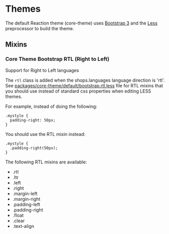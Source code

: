 # Themes
The default Reaction theme (core-theme) uses [Bootstrap 3](https://getbootstrap.com/css/#less) and the [Less](https://lesscss.org) preprocessor to build the theme.

## Mixins

### Core Theme Bootstrap RTL (Right to Left)
Support for Right to Left languages

The `rtl` class is added when the shops.languages language direction is 'rtl'. See [packages/core-theme/default/bootstrap.rtl.less](https://github.com/reactioncommerce/reaction/blob/development/packages/reaction-core-theme/default/bootstrap.rtl.less) file for RTL mixins that you should use instead of standard css properties when editing LESS themes.

For example, instead of doing the following:

```
.mystyle {
  padding-right: 50px;
}
```

You should use the RTL mixin instead:

```
.mystyle {
  .padding-right(50px);
}
```

The following RTL mixins are available:
- .rtl
- .ltr
- .left
- .right
- .margin-left
- .margin-right
- .padding-left
- .padding-right
- .float
- .clear
- .text-align
